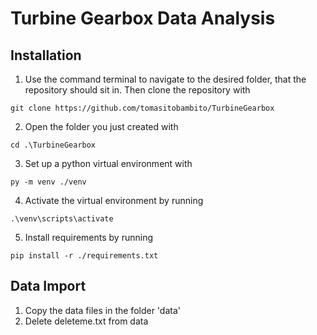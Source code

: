 # Turbine Gearbox Data Analysis

## Installation
1. Use the command terminal to navigate to the desired folder, that the repository should sit in. Then clone the repository with 
```
git clone https://github.com/tomasitobambito/TurbineGearbox
```
2. Open the folder you just created with
```
cd .\TurbineGearbox
``` 
3. Set up a python virtual environment with
```
py -m venv ./venv
```
4. Activate the virtual environment by running
```
.\venv\scripts\activate
```
5. Install requirements by running
```
pip install -r ./requirements.txt
```

## Data Import
1. Copy the data files in the folder 'data'
2. Delete deleteme.txt from data